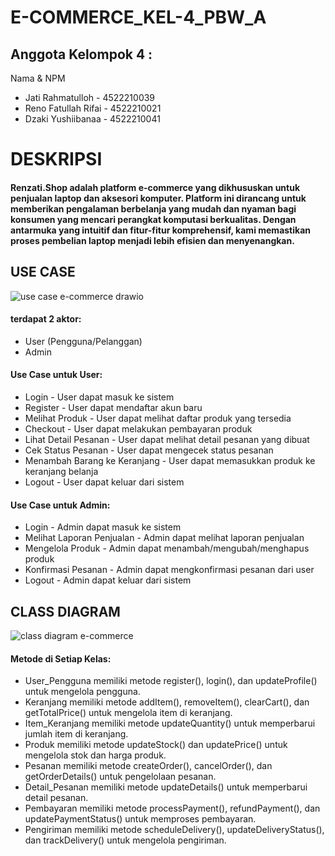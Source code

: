 # E-COMMERCE_KEL-4_PBW_A
## Anggota Kelompok 4 :
Nama & NPM
- Jati Rahmatulloh - 4522210039
- Reno Fatullah Rifai - 4522210021
- Dzaki Yushiibanaa - 4522210041

# DESKRIPSI
#### Renzati.Shop adalah platform e-commerce yang dikhususkan untuk penjualan laptop dan aksesori komputer. Platform ini dirancang untuk memberikan pengalaman berbelanja yang mudah dan nyaman bagi konsumen yang mencari perangkat komputasi berkualitas. Dengan antarmuka yang intuitif dan fitur-fitur komprehensif, kami memastikan proses pembelian laptop menjadi lebih efisien dan menyenangkan.

## USE CASE 
![use case e-commerce drawio](https://github.com/user-attachments/assets/390aa46e-8be3-4e47-990d-25aef1c48ce2)
#### terdapat 2 aktor:
- User (Pengguna/Pelanggan)
- Admin

#### Use Case untuk User:

- Login - User dapat masuk ke sistem
- Register - User dapat mendaftar akun baru
- Melihat Produk - User dapat melihat daftar produk yang tersedia
- Checkout - User dapat melakukan pembayaran produk
- Lihat Detail Pesanan - User dapat melihat detail pesanan yang dibuat
- Cek Status Pesanan - User dapat mengecek status pesanan
- Menambah Barang ke Keranjang - User dapat memasukkan produk ke keranjang belanja
- Logout - User dapat keluar dari sistem

#### Use Case untuk Admin:

- Login - Admin dapat masuk ke sistem
- Melihat Laporan Penjualan - Admin dapat melihat laporan penjualan
- Mengelola Produk - Admin dapat menambah/mengubah/menghapus produk
- Konfirmasi Pesanan - Admin dapat mengkonfirmasi pesanan dari user
- Logout - Admin dapat keluar dari sistem

## CLASS DIAGRAM
![class diagram e-commerce](https://github.com/user-attachments/assets/923e2a66-268f-4632-95ec-0b8e5f4cd9db)
#### Metode di Setiap Kelas:
- User_Pengguna memiliki metode register(), login(), dan updateProfile() untuk mengelola pengguna.
- Keranjang memiliki metode addItem(), removeItem(), clearCart(), dan getTotalPrice() untuk mengelola item di keranjang.
- Item_Keranjang memiliki metode updateQuantity() untuk memperbarui jumlah item di keranjang.
- Produk memiliki metode updateStock() dan updatePrice() untuk mengelola stok dan harga produk.
- Pesanan memiliki metode createOrder(), cancelOrder(), dan getOrderDetails() untuk pengelolaan pesanan.
- Detail_Pesanan memiliki metode updateDetails() untuk memperbarui detail pesanan.
- Pembayaran memiliki metode processPayment(), refundPayment(), dan updatePaymentStatus() untuk memproses pembayaran.
- Pengiriman memiliki metode scheduleDelivery(), updateDeliveryStatus(), dan trackDelivery() untuk mengelola pengiriman.

